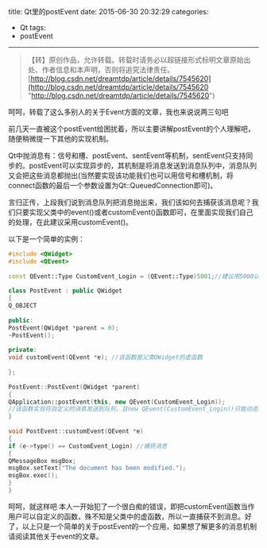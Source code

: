 title: Qt里的postEvent
date: 2015-06-30 20:32:29
categories:
- Qt
tags:
- postEvent
---
>【转】原创作品，允许转载。转载时请务必以超链接形式标明文章原始出处、作者信息和本声明，否则将追究法律责任。
>[http://blog.csdn.net/dreamtdp/article/details/7545620](http://blog.csdn.net/dreamtdp/article/details/7545620 "http://blog.csdn.net/dreamtdp/article/details/7545620")

呵呵，转载了这么多别人的关于Event方面的文章，我也来说说两三句吧

前几天一直被这个postEvent给困扰着，所以主要讲解postEvent的个人理解吧，随便稍微提一下其他的实现机制。

Qt中抛消息有：信号和槽、postEvent、sentEvent等机制，sentEvent只支持同步的。postEvent可以实现异步的，其机制是将消息发送到消息队列中，消息队列又会把这些消息都抛出(当然要实现该功能我们也可以用信号和槽机制，将connect函数的最后一个参数设置为Qt::QueuedConnection即可)。

言归正传，上段我们说到消息队列把消息抛出来，我们该如何去捕获该消息呢？我们只要实现父类中的event()或者customEvent()函数即可，在里面实现我们自己的处理，在此建议采用customEvent()。

以下是一个简单的实例：
``` cpp
#include <QWidget>
#include <QEvent>
 
const QEvent::Type CustomEvent_Login = (QEvent::Type)5001;//建议用5000以上唯一的标识
 
class PostEvent : public QWidget
{
Q_OBJECT
 
public:
PostEvent(QWidget *parent = 0);
~PostEvent();
 
private:
void customEvent(QEvent *e); //该函数是父类QWidget的虚函数
 
};
 
PostEvent::PostEvent(QWidget *parent)
{
QApplication::postEvent(this, new QEvent(CustomEvent_Login));
//该函数实现将自定义的消息发送到队列，且new QEvent(CustomEvent_Login))只能动态分配，原因请看Qt的帮助文档中的postEvent函数说明。
}
 
void PostEvent::customEvent(QEvent *e)
{
if (e->type() == CustomEvent_Login) //捕获消息
{
QMessageBox msgBox;
msgBox.setText("The document has been modified.");
msgBox.exec();
}
}
```

呵呵，就这样吧 本人一开始犯了一个很白痴的错误，即把customEvent函数当作用户可以自定义的函数，殊不知是父类中的虚函数，所以一直捕获不到消息。好了，以上只是一个简单的关于postEvent的一个应用，如果想了解更多的消息机制请阅读其他关于event的文章。
